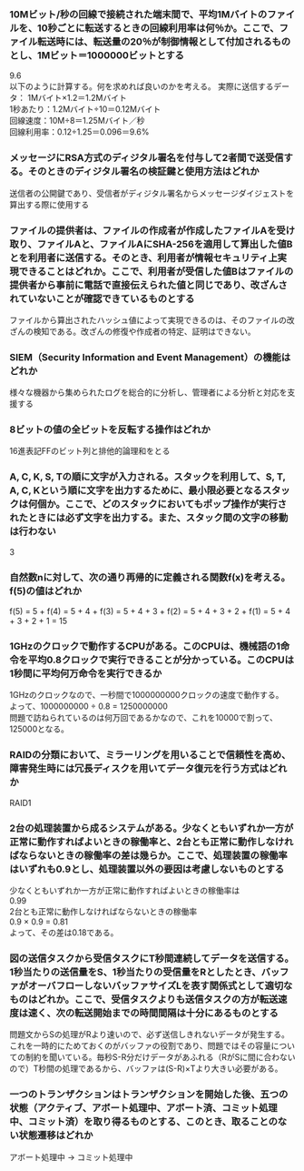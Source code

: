 ### 10Mビット/秒の回線で接続された端末間で、平均1Mバイトのファイルを、10秒ごとに転送するときの回線利用率は何％か。ここで、ファイル転送時には、転送量の20％が制御情報として付加されるものとし、1Mビット＝1000000ビットとする

9.6  
以下のように計算する。何を求めれば良いのかを考える。
実際に送信するデータ： 1Mバイト×1.2＝1.2Mバイト  
1秒あたり：1.2Mバイト÷10＝0.12Mバイト  
回線速度：10M÷8＝1.25Mバイト／秒  
回線利用率：0.12÷1.25＝0.096＝9.6%  

### メッセージにRSA方式のディジタル署名を付与して2者間で送受信する。そのときのディジタル署名の検証鍵と使用方法はどれか

送信者の公開鍵であり、受信者がディジタル署名からメッセージダイジェストを算出する際に使用する

### ファイルの提供者は、ファイルの作成者が作成したファイルAを受け取り、ファイルAと、ファイルAにSHA-256を適用して算出した値Bとを利用者に送信する。そのとき、利用者が情報セキュリティ上実現できることはどれか。ここで、利用者が受信した値Bはファイルの提供者から事前に電話で直接伝えられた値と同じであり、改ざんされていないことが確認できているものとする

ファイルから算出されたハッシュ値によって実現できるのは、そのファイルの改ざんの検知である。改ざんの修復や作成者の特定、証明はできない。

### SIEM（Security Information and Event Management）の機能はどれか

様々な機器から集められたログを総合的に分析し、管理者による分析と対応を支援する

### 8ビットの値の全ビットを反転する操作はどれか

16進表記FFのビット列と排他的論理和をとる

### A, C, K, S, Tの順に文字が入力される。スタックを利用して、S, T, A, C, Kという順に文字を出力するために、最小限必要となるスタックは何個か。ここで、どのスタックにおいてもポップ操作が実行されたときには必ず文字を出力する。また、スタック間の文字の移動は行わない

3

### 自然数nに対して、次の通り再帰的に定義される関数f(x)を考える。f(5)の値はどれか

f(5) = 5 + f(4) = 5 + 4 + f(3) = 5 + 4 + 3 + f(2) = 5 + 4 + 3 + 2 + f(1) = 5 + 4 + 3 + 2 + 1 = 15

### 1GHzのクロックで動作するCPUがある。このCPUは、機械語の1命令を平均0.8クロックで実行できることが分かっている。このCPUは1秒間に平均何万命令を実行できるか

1GHzのクロックなので、一秒間で1000000000クロックの速度で動作する。  
よって、1000000000 ÷ 0.8 = 1250000000  
問題で訪ねられているのは何万回であるかなので、これを10000で割って、125000となる。  

### RAIDの分類において、ミラーリングを用いることで信頼性を高め、障害発生時には冗長ディスクを用いてデータ復元を行う方式はどれか

RAID1

### 2台の処理装置から成るシステムがある。少なくともいずれか一方が正常に動作すればよいときの稼働率と、2台とも正常に動作しなければならないときの稼働率の差は幾らか。ここで、処理装置の稼働率はいずれも0.9とし、処理装置以外の要因は考慮しないものとする

少なくともいずれか一方が正常に動作すればよいときの稼働率は  
0.99  
2台とも正常に動作しなければならないときの稼働率  
0.9 × 0.9 = 0.81  
よって、その差は0.18である。  

### 図の送信タスクから受信タスクにT秒間連続してデータを送信する。1秒当たりの送信量をS、1秒当たりの受信量をRとしたとき、バッファがオーバフローしないバッファサイズLを表す関係式として適切なものはどれか。ここで、受信タスクよりも送信タスクの方が転送速度は速く、次の転送開始までの時間間隔は十分にあるものとする

問題文からSの処理がRより速いので、必ず送信しきれないデータが発生する。これを一時的にためておくのがバッファの役割であり、問題ではその容量についての制約を聞いている。毎秒S-R分だけデータがあふれる（RがSに間に合わないので）T秒間の処理であるから、バッファは(S-R)×Tより大きい必要がある。

### 一つのトランザクションはトランザクションを開始した後、五つの状態（アクティブ、アボート処理中、アボート済、コミット処理中、コミット済）を取り得るものとする、このとき、取ることのない状態遷移はどれか

アボート処理中 -> コミット処理中

### 